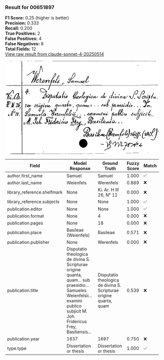 ### Result for 00651897
**F1 Score:** 0.25 (higher is better)<br>**Precision:** 0.333<br>**Recall:** 0.200<br>**True Positives:** 2<br>**False Positives:** 4<br>**False Negatives:** 8<br>**Total Fields:** 12<br>[View raw result from claude-sonnet-4-20250514](https://github.com/RISE-UNIBAS/humanities_data_benchmark/blob/main/results/2025-10-01/T0148/request_T0148_00651897.json)

<img src="https://github.com/RISE-UNIBAS/humanities_data_benchmark/blob/main/benchmarks/zettelkatalog/images/00651897.jpg?raw=true" alt="00651897" width="600px">

| Field | Model Response | Ground Truth | Fuzzy Score | Match |
|-------|----------------|--------------|-------------|-------|
| author.first_name | Samuel | Samuel | 1.000 | ✅ |
| author.last_name | Weienfels | Werenfels | 0.889 | ❌ |
| library_reference.shelfmark | None | Ki. Ar. H III 26, N° 11 | 0.000 | ❌ |
| library_reference.subjects | None | None | 1.000 | ✅ |
| publication.editor | None | None | 1.000 | ✅ |
| publication.format | None | 4 | 0.000 | ❌ |
| publication.pages | None | 18 | 0.000 | ❌ |
| publication.place | Basileae (Weienfels) | Basileae | 0.571 | ❌ |
| publication.publisher | None | Werenfels | 0.000 | ❌ |
| publication.title | Disputatio theologica de divina S. Scripturae origine quanta, quam... sub praesidio... Samueles Weienfelsii... examini publico subjicit M. Joh. Fridericus Frey, Basiliensis... | Disputatio theologica de divina S. Scripturae origine quarta, quam | 0.539 | ❌ |
| publication.year | 1637 | 1697 | 0.750 | ❌ |
| type.type | Dissertation or thesis | Dissertation or thesis | 1.000 | ✅ |
